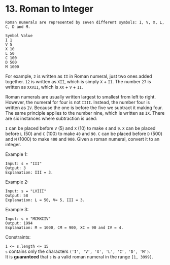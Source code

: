 # 13. Roman to Integer

    Roman numerals are represented by seven different symbols: I, V, X, L, C, D and M.

```
Symbol Value
I 1
V 5
X 10
L 50
C 100
D 500
M 1000
```

For example, `2` is written as `II` in Roman numeral, just two ones added together. `12` is written as `XII`, which is simply `X` + `II`. The number `27` is written as `XXVII`, which is `XX` + `V` + `II`.

Roman numerals are usually written largest to smallest from left to right. However, the numeral for four is not `IIII`. Instead, the number four is written as `IV`. Because the one is before the five we subtract it making four. The same principle applies to the number nine, which is written as `IX`. There are six instances where subtraction is used:

`I` can be placed before `V` (5) and `X` (10) to make `4` and `9`.
`X` can be placed before `L` (50) and `C` (100) to make `40` and `90`.
`C` can be placed before `D` (500) and `M` (1000) to make `400` and `900`.
Given a roman numeral, convert it to an integer.

Example 1:

```
Input: s = "III"
Output: 3
Explanation: III = 3.
```

Example 2:

```
Input: s = "LVIII"
Output: 58
Explanation: L = 50, V= 5, III = 3.
```

Example 3:

```
Input: s = "MCMXCIV"
Output: 1994
Explanation: M = 1000, CM = 900, XC = 90 and IV = 4.
```

Constraints:

`1 <= s.length <= 15`  
`s` contains only the characters `('I', 'V', 'X', 'L', 'C', 'D', 'M')`.  
It is **guaranteed** that `s` is a valid roman numeral in the range `[1, 3999]`.
